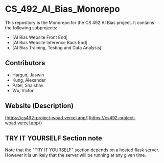 # CS_492_AI_Bias_Monorepo

This repository is the Monorepo for the CS 492 AI Bias project. It contains the following subprojects:

- [AI Bias Website Front End]
- [AI Bias Website Inference Back End]
- [AI Bias Training, Testing and Data Analysis]

## Contributors

- Hargun, Jaswin
- Kung, Alexander
- Patel, Shaishav
- Wu, Victor

## Website (Description)

[https://cs492-project-woad.vercel.app/](https://cs492-project-woad.vercel.app/)

## TRY IT YOURSELF Section note

Note that the "TRY IT YOURSELF" section depends on a hosted flask server. However it is unlikely that the server will be running at any given time.
